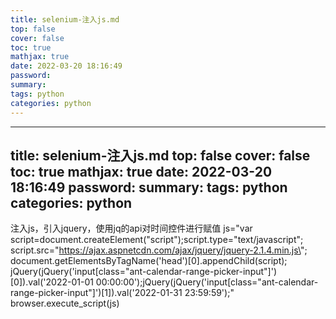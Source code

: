 ```yaml
---
title: selenium-注入js.md
top: false
cover: false
toc: true
mathjax: true
date: 2022-03-20 18:16:49
password:
summary:
tags: python
categories: python
---
```

---
title: selenium-注入js.md
top: false
cover: false
toc: true
mathjax: true
date: 2022-03-20 18:16:49
password:
summary:
tags: python
categories: python
---
注入js，引入jquery，使用jq的api对时间控件进行赋值
js="var script=document.createElement(\"script\");script.type=\"text/javascript\";  script.src=\"https://ajax.aspnetcdn.com/ajax/jquery/jquery-2.1.4.min.js\";  document.getElementsByTagName('head')[0].appendChild(script);  jQuery(jQuery('input[class=\"ant-calendar-range-picker-input\"]')[0]).val('2022-01-01 00:00:00');jQuery(jQuery('input[class=\"ant-calendar-range-picker-input\"]')[1]).val('2022-01-31 23:59:59');"
browser.execute_script(js)
